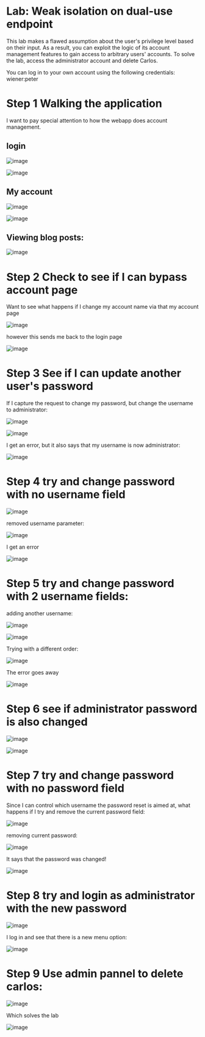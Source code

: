 # Lab: Weak isolation on dual-use endpoint

 This lab makes a flawed assumption about the user's privilege level based on their input. As a result, you can exploit the logic of its account management features to gain access to arbitrary users' accounts. To solve the lab, access the administrator account and delete Carlos.

You can log in to your own account using the following credentials: wiener:peter 

# Step 1 Walking the application

I want to pay special attention to how the webapp does account management.

## login

![image](https://user-images.githubusercontent.com/83407557/209443915-29fee478-e420-481c-bfa0-105b85b12723.png)

![image](https://user-images.githubusercontent.com/83407557/209443928-6e864223-f32e-455f-80cb-cad4014b1339.png)

## My account

![image](https://user-images.githubusercontent.com/83407557/209444047-106585a5-72c1-431c-ba59-f1bf172a4b9b.png)


![image](https://user-images.githubusercontent.com/83407557/209443960-3b528fb5-6936-4b58-a8fa-7498844a0219.png)

## Viewing blog posts:

![image](https://user-images.githubusercontent.com/83407557/209443983-382bdaae-ed5b-4b26-abac-a95e798443aa.png)



# Step 2 Check to see if I can bypass account page

Want to see what happens if I change my account name via that my account page

![image](https://user-images.githubusercontent.com/83407557/209444121-6a9b8bba-5818-49ea-9a75-2b0a613f25e6.png)

however this sends me back to the login page

![image](https://user-images.githubusercontent.com/83407557/209444133-751835b7-4546-4b46-8d27-92ae26d04c17.png)


# Step 3 See if I can update another user's password

If I capture the request to change my password, but change the username to administrator:

![image](https://user-images.githubusercontent.com/83407557/209444174-43c280a1-e9d4-490b-8828-6e13caa64731.png)

![image](https://user-images.githubusercontent.com/83407557/209444185-9493c17d-de03-4ba5-85a6-49e3f0718b50.png)

I get an error, but it also says that my username is now administrator:

![image](https://user-images.githubusercontent.com/83407557/209444228-d86a166e-a5aa-4173-994f-69ccfc5cc755.png)


# Step 4 try and change password with no username field

![image](https://user-images.githubusercontent.com/83407557/209444277-6c8d7f9e-c805-481a-afa5-2563bfd91876.png)

removed username parameter:

![image](https://user-images.githubusercontent.com/83407557/209444295-f1404fbc-2555-4639-9ef1-c49ff877fd16.png)

I get an error

![image](https://user-images.githubusercontent.com/83407557/209444300-eb8fca69-3777-42b2-9cfb-5bd5b394b86a.png)

# Step 5 try and change password with 2 username fields:

adding another username:

![image](https://user-images.githubusercontent.com/83407557/209444338-5c7c0182-80e2-4043-9e9d-0f85b7632d6e.png)

![image](https://user-images.githubusercontent.com/83407557/209444355-d5ba4273-13cd-41d2-b85f-592b1b153df6.png)

Trying with a different order:

![image](https://user-images.githubusercontent.com/83407557/209444365-9ae0310a-b5a1-49f2-b8cc-bb9beed354a4.png)

The error goes away

![image](https://user-images.githubusercontent.com/83407557/209444370-a7ca8a59-1fd1-4872-9a28-3b9b108643d4.png)

# Step 6 see if administrator password is also changed

![image](https://user-images.githubusercontent.com/83407557/209444411-bb62ad29-7a68-4268-897c-6009e793d757.png)

![image](https://user-images.githubusercontent.com/83407557/209444423-e674f9ad-4d6d-4684-b28a-74351cc4c7b2.png)

# Step 7 try and change password with no password field

Since I can control which username the password reset is aimed at, what happens if I try and remove the current password field:

![image](https://user-images.githubusercontent.com/83407557/209444539-e14d7276-d459-4cfd-8055-666cb36b2ff3.png)

removing current password:

![image](https://user-images.githubusercontent.com/83407557/209444552-82053f3f-a640-41e8-aee6-43f804d70846.png)

It says that the password was changed!

![image](https://user-images.githubusercontent.com/83407557/209444572-14e18e50-c2d5-46fd-976d-f332243304ba.png)

# Step 8 try and login as administrator with the new password

![image](https://user-images.githubusercontent.com/83407557/209444598-c1dd1c80-8ff9-4bee-8433-931e3cd81e0e.png)

I log in and see that there is a new menu option:

![image](https://user-images.githubusercontent.com/83407557/209444617-5c517eab-db39-4b01-8fc2-be2bcc82abe4.png)

# Step 9 Use admin pannel to delete carlos:

![image](https://user-images.githubusercontent.com/83407557/209444628-68002499-a0d4-46a8-b0cf-8c25d01cdea2.png)

Which solves the lab

![image](https://user-images.githubusercontent.com/83407557/209444647-377620ec-f106-4101-8723-1f8f7eb3ff68.png)
